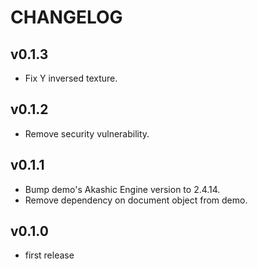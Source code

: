 # CHANGELOG

## v0.1.3

* Fix Y inversed texture.

## v0.1.2

* Remove security vulnerability.

## v0.1.1

* Bump demo's Akashic Engine version to 2.4.14.
* Remove dependency on document object from demo.

## v0.1.0

* first release